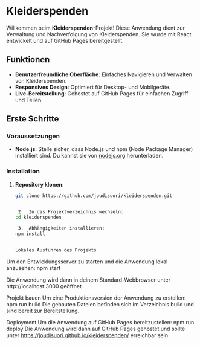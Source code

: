 # Kleiderspenden

Willkommen beim **Kleiderspenden**-Projekt! Diese Anwendung dient zur Verwaltung und Nachverfolgung von Kleiderspenden. Sie wurde mit React entwickelt und auf GitHub Pages bereitgestellt.

## Funktionen

- **Benutzerfreundliche Oberfläche**: Einfaches Navigieren und Verwalten von Kleiderspenden.
- **Responsives Design**: Optimiert für Desktop- und Mobilgeräte.
- **Live-Bereitstellung**: Gehostet auf GitHub Pages für einfachen Zugriff und Teilen.

## Erste Schritte

### Voraussetzungen

- **Node.js**: Stelle sicher, dass Node.js und npm (Node Package Manager) installiert sind. Du kannst sie von [nodejs.org](https://nodejs.org/) herunterladen.

### Installation

1. **Repository klonen**:
   ```bash
   git clone https://github.com/joudisuori/kleiderspenden.git


	2.	In das Projektverzeichnis wechseln:
   cd kleiderspenden

	3.	Abhängigkeiten installieren:
   npm install
   

   Lokales Ausführen des Projekts

Um den Entwicklungsserver zu starten und die Anwendung lokal anzusehen:
npm start

Die Anwendung wird dann in deinem Standard-Webbrowser unter http://localhost:3000 geöffnet.

Projekt bauen
Um eine Produktionsversion der Anwendung zu erstellen:
npm run build
Die gebauten Dateien befinden sich im Verzeichnis build und sind bereit zur Bereitstellung.

Deployment
Um die Anwendung auf GitHub Pages bereitzustellen:
npm run deploy
Die Anwendung wird dann auf GitHub Pages gehostet und sollte unter https://joudisuori.github.io/kleiderspenden/ erreichbar sein.
